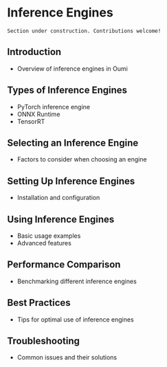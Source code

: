 # Inference Engines

```{attention}
Section under construction. Contributions welcome!
```

## Introduction

- Overview of inference engines in Oumi

## Types of Inference Engines

- PyTorch inference engine
- ONNX Runtime
- TensorRT

## Selecting an Inference Engine

- Factors to consider when choosing an engine

## Setting Up Inference Engines

- Installation and configuration

## Using Inference Engines

- Basic usage examples
- Advanced features

## Performance Comparison

- Benchmarking different inference engines

## Best Practices

- Tips for optimal use of inference engines

## Troubleshooting

- Common issues and their solutions
